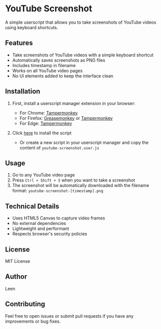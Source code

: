 # YouTube Screenshot

A simple userscript that allows you to take screenshots of YouTube videos using keyboard shortcuts.

## Features

- Take screenshots of YouTube videos with a simple keyboard shortcut
- Automatically saves screenshots as PNG files
- Includes timestamp in filename
- Works on all YouTube video pages
- No UI elements added to keep the interface clean

## Installation

1. First, install a userscript manager extension in your browser:
   - For Chrome: [Tampermonkey](https://chrome.google.com/webstore/detail/tampermonkey/dhdgffkkebhmkfjojejmpbldmpobfkfo)
   - For Firefox: [Greasemonkey](https://addons.mozilla.org/en-US/firefox/addon/greasemonkey/) or [Tampermonkey](https://addons.mozilla.org/en-US/firefox/addon/tampermonkey/)
   - For Edge: [Tampermonkey](https://microsoftedge.microsoft.com/addons/detail/tampermonkey/iikmkjmpaadaobahmlepeloendndfphd)

2. Click [here](youtube-screenshot.user.js) to install the script
   - Or create a new script in your userscript manager and copy the content of `youtube-screenshot.user.js`

## Usage

1. Go to any YouTube video page
2. Press `Ctrl + Shift + S` when you want to take a screenshot
3. The screenshot will be automatically downloaded with the filename format: `youtube-screenshot-[timestamp].png`

## Technical Details

- Uses HTML5 Canvas to capture video frames
- No external dependencies
- Lightweight and performant
- Respects browser's security policies

## License

MIT License

## Author

Leen

## Contributing

Feel free to open issues or submit pull requests if you have any improvements or bug fixes. 